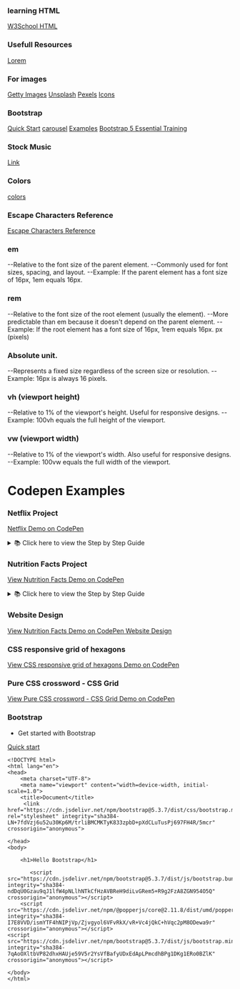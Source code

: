 
### learning HTML
[W3School HTML](https://www.w3schools.com/html/)

### Usefull Resources

[Lorem](https://www.lipsum.com/)

### For images

[Getty Images](https://www.gettyimages.ca/)
[Unsplash](https://unsplash.com/)
[Pexels](https://www.pexels.com/)
[Icons](https://icons8.com/icons/set/button)


### Bootstrap
[Quick Start](https://getbootstrap.com/docs/5.3/getting-started/introduction/#quick-start)
[carousel](https://getbootstrap.com/docs/5.3/components/carousel/)
[Examples](https://github.com/twbs/examples/)
[Bootstrap 5 Essential Training](https://www.linkedin.com/learning/bootstrap-5-essential-training/reboot?autoSkip=true&resume=false&u=76276940)

### Stock Music
[Link](https://freetouse.com/music/search/coding)

### Colors

[colors](https://coolors.co/)

### Escape Characters **Reference**

[Escape Characters Reference](https://developer.mozilla.org/en-US/docs/Glossary/Character_reference)


### em
--Relative to the font size of the parent element.
--Commonly used for font sizes, spacing, and layout.
--Example: If the parent element has a font size of 16px, 1em equals 16px.

### rem
--Relative to the font size of the root element (usually the <html> element).
--More predictable than em because it doesn't depend on the parent element.
--Example: If the root element has a font size of 16px, 1rem equals 16px.
px (pixels)

### Absolute unit.
--Represents a fixed size regardless of the screen size or resolution.
--Example: 16px is always 16 pixels.

### vh (viewport height)
--Relative to 1% of the viewport's height.
Useful for responsive designs.
--Example: 100vh equals the full height of the viewport.

### vw (viewport width)
--Relative to 1% of the viewport's width.
Also useful for responsive designs.
--Example: 100vw equals the full width of the viewport.

# Codepen Examples

### Netflix Project

[Netflix Demo on CodePen](https://codepen.io/albenis-k-rqeli/pen/eYNGzvJ)

<details>
<summary>📚 Click here to view the Step by Step Guide</summary>

[➡️ Open the full guide](./assets/project-md/NetflixCloneGuide.md)

---

## Quick Preview

- Create `index.html` with HTML boilerplate
- Build Navbar
- Add Main Hero section
- Create multiple content containers
- Insert FAQ and Footer
- Style each part incrementally in `style.css`
- Add responsiveness via media queries

✅ See the full detailed steps and CSS snippets in the [Markdown Guide](./assets/project-md/NetflixCloneGuide.md).

</details>


### Nutrition Facts Project

[View Nutrition Facts Demo on CodePen](https://codepen.io/chriscoyier/pen/ApavyZ) 

<details>
<summary>📚 Click here to view the Step by Step Guide</summary>

[➡️ Open the full guide](./assets/project-md/NutritionFactsGuide.md)

---

## Quick Preview

- Create `index.html` with HTML boilerplate
- Insert Nutrition Facts image and main section
- Add tables for calories, fat, vitamins, and daily values
- Style incrementally in `style.css`:
  - Set fonts and image float
  - Add borders and padding to container
  - Format the header and main table
  - Handle small tables and grid layouts
- Test at each stage to see the label come alive

✅ See all detailed steps and CSS examples in the [Markdown Guide](./assets/project-md/NutritionFactsGuide.md).

</details>


### Website Design 

[View Nutrition Facts Demo on CodePen Website Design](https://codepen.io/Proroz/pen/mdmZvwv)

### CSS responsive grid of hexagons

[View CSS responsive grid of hexagons Demo on CodePen](https://codepen.io/web-tiki/pen/GRyXMz)

### Pure CSS crossword - CSS Grid

[View Pure CSS crossword - CSS Grid Demo on CodePen ](https://codepen.io/adrianroworth/pen/OpeyZq)


### Bootstrap

- Get started with Bootstrap
  
[Quick start](https://getbootstrap.com/docs/5.3/getting-started/introduction/) 


```
<!DOCTYPE html>
<html lang="en">
<head>
    <meta charset="UTF-8">
    <meta name="viewport" content="width=device-width, initial-scale=1.0">
    <title>Document</title>
     <link href="https://cdn.jsdelivr.net/npm/bootstrap@5.3.7/dist/css/bootstrap.min.css" rel="stylesheet" integrity="sha384-LN+7fdVzj6u52u30Kp6M/trliBMCMKTyK833zpbD+pXdCLuTusPj697FH4R/5mcr" crossorigin="anonymous">

</head>
<body>

    <h1>Hello Bootstrap</h1>

       <script src="https://cdn.jsdelivr.net/npm/bootstrap@5.3.7/dist/js/bootstrap.bundle.min.js" integrity="sha384-ndDqU0Gzau9qJ1lfW4pNLlhNTkCfHzAVBReH9diLvGRem5+R9g2FzA8ZGN954O5Q" crossorigin="anonymous"></script>
    <script src="https://cdn.jsdelivr.net/npm/@popperjs/core@2.11.8/dist/umd/popper.min.js" integrity="sha384-I7E8VVD/ismYTF4hNIPjVp/Zjvgyol6VFvRkX/vR+Vc4jQkC+hVqc2pM8ODewa9r" crossorigin="anonymous"></script>
<script src="https://cdn.jsdelivr.net/npm/bootstrap@5.3.7/dist/js/bootstrap.min.js" integrity="sha384-7qAoOXltbVP82dhxHAUje59V5r2YsVfBafyUDxEdApLPmcdhBPg1DKg1ERo0BZlK" crossorigin="anonymous"></script>
    
</body>
</html>
```